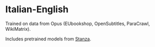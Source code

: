 # Italian-English

Trained on data from Opus (EUbookshop, OpenSubtitles, ParaCrawl, WikiMatrix).

Includes pretrained models from [Stanza](https://github.com/stanfordnlp/stanza/blob/master/LICENSE).


